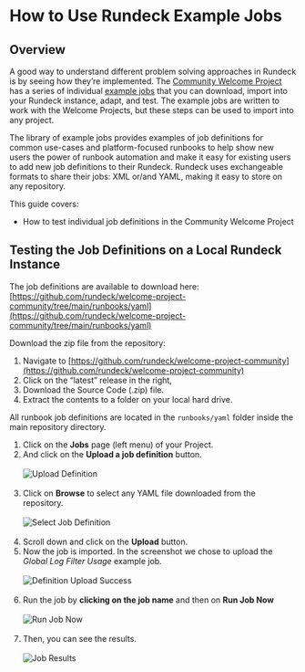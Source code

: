 # How to Use Rundeck Example Jobs

## Overview

A good way to understand different problem solving approaches in Rundeck is by seeing how they’re implemented. The [Community Welcome Project](https://github.com/rundeck/welcome-project-community) has a series of individual [example jobs](https://github.com/rundeck/welcome-project-community/tree/main/runbooks/yaml) that you can download, import into your Rundeck instance, adapt, and test.  The example jobs are written to work with the Welcome Projects, but these steps can be used to import into any project.

The library of example jobs provides examples of job definitions for common use-cases and platform-focused runbooks to help show new users the power of runbook automation and make it easy for existing users to add new job definitions to their Rundeck. Rundeck uses exchangeable formats to share their jobs: XML or/and YAML, making it easy to store on any repository.

This guide covers:
*   How to test individual job definitions in the Community Welcome Project

## Testing the Job Definitions on a Local Rundeck Instance

The job definitions are available to download here: [https://github.com/rundeck/welcome-project-community/tree/main/runbooks/yaml](https://github.com/rundeck/welcome-project-community/tree/main/runbooks/yaml)

Download the zip file from the repository:

1. Navigate to [https://github.com/rundeck/welcome-project-community](https://github.com/rundeck/welcome-project-community)
2. Click on the “latest” release in the right,
3. Download the Source Code (.zip) file.
4. Extract the contents to a folder on your local hard drive.

All runbook job definitions are located in the `runbooks/yaml` folder inside the main repository directory.

1. Click on the **Jobs** page (left menu) of your Project.
1. And click on the **Upload a job definition** button.
    <br><br>![Upload Definition](@assets/img/howto-jobs-uploaddef.png)<br><br>
1. Click on **Browse** to select any YAML file downloaded from the repository.
    <br><br>![Select Job Definition](@assets/img/howto-browse-jobdef.png)<br><br>
1. Scroll down and click on the **Upload** button.
1. Now the job is imported. In the screenshot we chose to upload the _Global Log Filter Usage_ example job.
    <br><br>![Definition Upload Success](@assets/img/howto-jobdef-success.png)<br><br>
1. Run the job by **clicking on the job name** and then on **Run Job Now**
    <br><br>![Run Job Now](@assets/img/howto-jobdefs-runjobnow.png)<br><br>
1. Then, you can see the results.
    <br><br>![Job Results](@assets/img/howto-jobdef-jobresults.png)<br><br>
